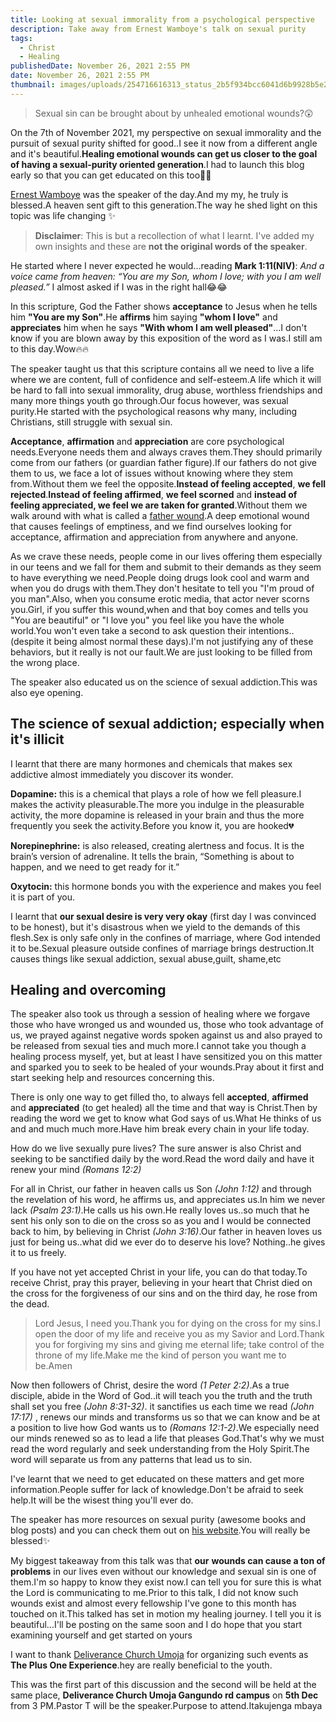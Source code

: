 ```yaml
---
title: Looking at sexual immorality from a psychological perspective
description: Take away from Ernest Wamboye's talk on sexual purity
tags:
  - Christ
  - Healing
publishedDate: November 26, 2021 2:55 PM
date: November 26, 2021 2:55 PM
thumbnail: images/uploads/254716616313_status_2b5f934bcc6041d6b9928b5e28f79128.jpg
---
```

> Sexual sin can be brought about by unhealed emotional wounds?😲

On the 7th of November 2021, my perspective on sexual immorality and the pursuit of sexual purity shifted for good..I see it now from a different angle and it's beautiful.**Healing emotional wounds can get us closer to the goal of having a sexual-purity oriented generation**.I had to launch this blog early so that you can get educated on this too🥳🥳

[Ernest Wamboye](https://www.penstrokes.co.ke/author/ernest/) was the speaker of the day.And my my, he truly is blessed.A heaven sent gift to this generation.The way he shed light on this topic was life changing ✨

> **Disclaimer**: This is but a recollection of what I learnt. I've added my own insights and these are **not the original words of the speaker**.

He started where I never expected he would...reading **Mark 1:11(NIV)**: *And a voice came from heaven: “You are my Son, whom I love; with you I am well pleased.”* I almost asked if I was in the right hall😂😂

In this scripture, God the Father shows **acceptance** to Jesus when he tells him **"You are my Son"**.He **affirms** him saying **"whom I love"** and **appreciates** him when he says **"With whom I am well pleased"**...I don't know if you are blown away by this exposition of the word as I was.I still am to this day.Wow🔥🔥

The speaker taught us that this scripture contains all we need to live a life where we are content, full of confidence and self-esteem.A life which it will be hard to fall into sexual immorality, drug abuse, worthless friendships and many more things youth go through.Our focus however, was sexual purity.He started with the psychological reasons why many, including Christians, still struggle with sexual sin.

**Acceptance**, **affirmation** and **appreciation** are core psychological needs.Everyone needs them and always craves them.They should primarily come from our fathers (or guardian father figure).If our fathers do not give them to us, we face a lot of issues without knowing where they stem from.Without them we feel the opposite.**Instead of feeling accepted**, **we fell rejected**.**Instead of feeling affirmed**, **we feel scorned** and **instead of feeling appreciated, we feel we are taken for granted**.Without them we walk around with what is called a [father wound](https://danielpassini.org/father-wound/).A deep emotional wound that causes feelings of emptiness, and we find ourselves looking for acceptance, affirmation and appreciation from anywhere and anyone.

As we crave these needs, people come in our lives offering them especially in our teens and we fall for them and submit to their demands as they seem to have everything we need.People doing drugs look cool and warm and when you do drugs with them.They don't hesitate to tell you "I'm proud of you man".Also, when you consume erotic media, that actor never scorns you.Girl, if you suffer this wound,when and that boy comes and tells you "You are beautiful" or  "I love you" you feel like you have the whole world.You won't even take a second to ask question their intentions..(despite it being almost normal these days).I'm not justifying any of these behaviors, but it really is not our fault.We are just looking to be filled from the wrong place.

The speaker also educated us on the science of sexual addiction.This was also eye opening.

## The science of sexual addiction; especially when it's illicit

I learnt that there are many hormones and chemicals that makes sex addictive almost immediately you discover its wonder.

**Dopamine:** this is a chemical that plays a role of how we fell pleasure.I makes the activity pleasurable.The more you indulge in the pleasurable activity, the more dopamine is released in your brain and thus the more frequently you seek the activity.Before you know it, you are hooked💔

**Norepinephrine:** is also released, creating alertness and focus. It is the brain’s version of adrenaline. It tells the brain, “Something is about to happen, and we need to get ready for it.”

**Oxytocin:** this hormone bonds you with the experience and makes you feel it is part of you.

I learnt that **our sexual desire is very very okay** (first day I was convinced to be honest), but it's disastrous  when we yield to the demands of this flesh.Sex is only safe only in the confines of marriage, where God intended it to be.Sexual pleasure outside confines of marriage brings destruction.It causes things like sexual addiction, sexual abuse,guilt, shame,etc

## Healing and overcoming

The speaker also took us through a session of healing where we forgave those who have wronged us and wounded us, those who took advantage of us, we prayed against negative words spoken against us and also prayed to be released from sexual ties and much more.I cannot take you though a healing process myself, yet, but at least I have sensitized you on this matter and sparked you to seek to be healed of your wounds.Pray about it first and start seeking help and resources concerning this.

There is only one way to get filled tho, to always fell **accepted**, **affirmed** and **appreciated** (to get healed) all the time and that way is Christ.Then by reading the word we get to know what God says of us.What He thinks of us and and much much more.Have him break every chain in your life today.

How do we live sexually pure lives? The sure answer is also Christ and seeking to be sanctified daily by the word.Read the word daily and have it renew your mind *(Romans 12:2)*

For all in Christ, our father in heaven calls us Son *(John 1:12)* and through the revelation of his word, he affirms us, and appreciates us.In him we never lack *(Psalm 23:1)*.He calls us his own.He really loves us..so much that he sent his only son to die on the cross so as you and I would be connected back to him, by believing in Christ *(John 3:16)*.Our father in heaven loves us just for being us..what did we ever do to deserve his love? Nothing..he gives it to us freely.

If you have not yet accepted Christ in your life, you can do that today.To receive Christ, pray this prayer, believing in your heart that Christ died on the cross for the forgiveness of our sins and on the third day, he rose from the dead.

> Lord Jesus, I need you.Thank you for dying on the cross for my sins.I open the door of my life and receive you as my Savior and Lord.Thank you for forgiving my sins and giving me eternal life; take control of the throne of my life.Make me the kind of person you want me to be.Amen

Now then followers of Christ, desire the word *(1 Peter 2:2)*.As a true disciple, abide in the Word of God..it will teach you the truth and the truth shall set you free *(John 8:31-32)*. it sanctifies us each time we read *(John 17:17)* , renews our minds and transforms us so that we can know and be at a position to live how God wants us to *(Romans 12:1-2)*.We especially need our minds renewed so as to lead a life that pleases God.That's why we must read the word regularly and seek understanding from the Holy Spirit.The word will separate us from any patterns that lead us to sin.

I've learnt that we need to get educated on these matters and get more information.People suffer for lack of knowledge.Don't be afraid to seek help.It will be the wisest thing you'll ever do.

The speaker has more resources on sexual purity (awesome books and blog posts) and you can check [](https://www.penstrokes.co.ke/author/ernest/)them out on [his website](https://www.penstrokes.co.ke/author/ernest/).You will really be blessed✨

My biggest takeaway from this talk was that **our** **wounds can cause a ton of problems** in our lives even without our knowledge and sexual sin is one of them.I'm so happy to know they exist now.I can tell you for sure this is what the Lord is communicating to me.Prior to this talk, I did not know such wounds exist and almost every fellowship I've gone to this month has touched on it.This talked has set in motion my healing journey. I tell you it is beautiful...I'll be posting on the same soon and I do hope that you start examining yourself and get started on yours

I want to thank [Deliverance Church Umoja](https://dcumoja.org/) for organizing such events as **The Plus One Experience**.hey are really beneficial to the youth.

This was the first part of this discussion and the second will be held at the same place, **Deliverance Church Umoja Gangundo rd campus** on **5th Dec** from 3 PM.Pastor T will be the speaker.Purpose to attend.Itakujenga mbaya